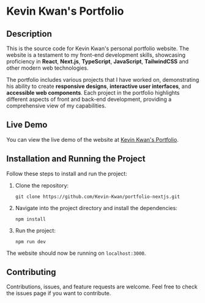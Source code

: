 # Kevin Kwan's Portfolio

## Description

This is the source code for Kevin Kwan's personal portfolio website. The website is a testament to my front-end development skills, showcasing proficiency in **React**, **Next.js**, **TypeScript**, **JavaScript**, **TailwindCSS** and other modern web technologies. 

The portfolio includes various projects that I have worked on, demonstrating his ability to create **responsive designs**, **interactive user interfaces**, and **accessible web components**. Each project in the portfolio highlights different aspects of front and back-end development, providing a comprehensive view of my capabilities.

## Live Demo

You can view the live demo of the website at [Kevin Kwan's Portfolio](https://kevin-kwan.tech).

## Installation and Running the Project

Follow these steps to install and run the project:

1. Clone the repository:
    ```
    git clone https://github.com/Kevin-Kwan/portfolio-nextjs.git
    ```
2. Navigate into the project directory and install the dependencies:
    ```
    npm install
    ```
3. Run the project:
    ```
    npm run dev
    ```
The website should now be running on `localhost:3000`.

## Contributing

Contributions, issues, and feature requests are welcome. Feel free to check the issues page if you want to contribute.
